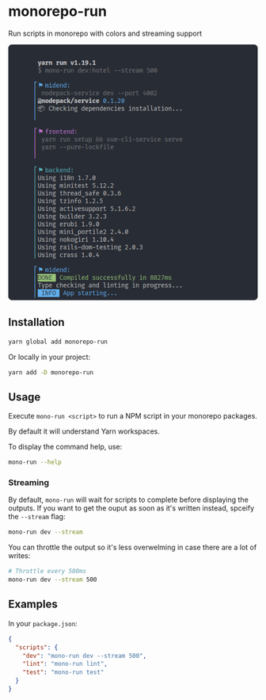 # monorepo-run
Run scripts in monorepo with colors and streaming support

<p align="center">
  <img src="./mono-run.png" alt="Mono run screenshot">
</p>

## Installation

```bash
yarn global add monorepo-run
```

Or locally in your project:

```bash
yarn add -D monorepo-run
```

## Usage

Execute `mono-run <script>` to run a NPM script in your monorepo packages.

By default it will understand Yarn workspaces.

To display the command help, use:

```bash
mono-run --help
```

### Streaming

By default, `mono-run` will wait for scripts to complete before displaying the outputs. If you want to get the ouput as soon as it's written instead, spceify the `--stream` flag:

```bash
mono-run dev --stream
```

You can throttle the output so it's less overwelming in case there are a lot of writes:

```bash
# Throttle every 500ms
mono-run dev --stream 500
```

## Examples

In your `package.json`:

```json
{
  "scripts": {
    "dev": "mono-run dev --stream 500",
    "lint": "mono-run lint",
    "test": "mono-run test"
  }
}
```
